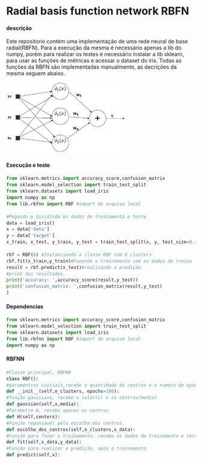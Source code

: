 # Radial basis function network RBFN
#### descrição
Este repositorio contém uma implementação de uma rede neural de base radial(RBFN). Para a execução da mesma é necessário apenas a lib do numpy, porém para realizar os testes é necessário instalar a lib sklearn, para usar as funções de métricas e acessar o dataset do iris. Todas as funções da RBFN são implementadas manualmente, as decrições da mesma seguem abaixo. 

<img src="imgs/RBFNN.PNG" width=320>


#### Execução e teste
```python
from sklearn.metrics import accuracy_score,confusion_matrix
from sklearn.model_selection import train_test_split
from sklearn.datasets import load_iris
import numpy as np
from lib.rbfnn import RBF #import do arquivo local

#Pegando e dividindo os dados de treinamento e teste
data = load_iris()
x = data['data']
y = data['target']
x_train, x_test, y_train, y_test = train_test_split(x, y, test_size=0.33, random_state=42)

rbf = RBF(6) #Instanciando a classe RBF com 6 clusters
rbf.fit(x_train,y_train)#Fazendo o treinamento com os dados de treino
result = rbf.predict(x_test)#realizando a predição
#print dos resultados.
print('accuracy: ',accuracy_score(result,y_test))
print('confusion_matrix: ',confusion_matrix(result,y_test)
)

```

#### Dependencias
```python
from sklearn.metrics import accuracy_score,confusion_matrix
from sklearn.model_selection import train_test_split
from sklearn.datasets import load_iris
from lib.rbfnn import RBF #import do arquivo local
import numpy as np
```

#### RBFNN
```python
#Classe principal, RBFNN
class RBF():
#paramentros iniciais,recebe a quantidade de centros e o numero de épocas
def __init__(self,n_clusters, epochs=100):
#função gaussiana, recebe o valor(x) e os centros(media) 
def gaussian(self,x,media):
#Parametro H, recebe apenas os centros
def H(self,centers):
#Função reponsavél pela escolha dos centros.
def escolha_dos_centros(self,n_clusters,x_data):
#Função para fazer o treinamento, recebe os dados de treinamento e teste
def fit(self,x_data,y_data):
#Função para realizar a predição, após o treinamento
def predict(self,x):
```